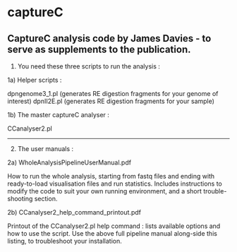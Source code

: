 # captureC
CaptureC analysis code by James Davies - to serve as supplements to the publication. 
------------------------------------------------------------------------------------

1) You need these three scripts to run the analysis :

1a) Helper scripts :

dpngenome3_1.pl (generates RE digestion fragments for your genome of interest)
dpnII2E.pl (generates RE digestion fragments for your sample)

1b) The master captureC analyser :

CCanalyser2.pl

------------------------------------------------------------------------------------

2) The user manuals :

2a) WholeAnalysisPipelineUserManual.pdf 

How to run the whole analysis, starting from fastq files and ending with ready-to-load visualisation files and run statistics. Includes instructions to modify the code to suit your own running environment, and a short trouble-shooting section.

2b) CCanalyser2_help_command_printout.pdf 

Printout of the CCanalyser2.pl help command : lists available options and how to use the script.
Use the above full pipeline manual along-side this listing, to troubleshoot your installation.

